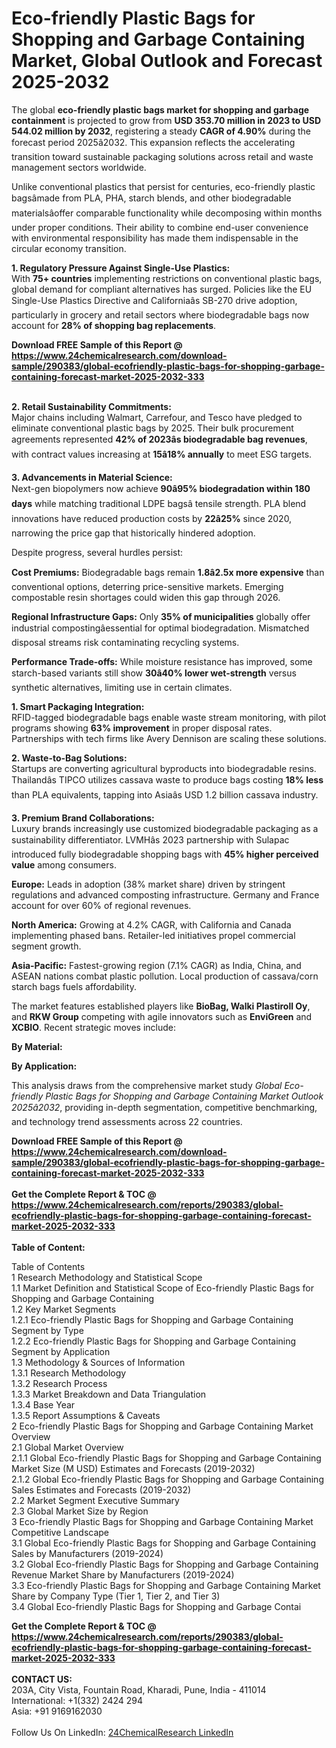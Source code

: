 <h1>Eco-friendly Plastic Bags for Shopping and Garbage Containing Market, Global Outlook and Forecast 2025-2032</h1><p>The global <strong>eco-friendly plastic bags market for shopping and garbage containment</strong> is projected to grow from <strong>USD 353.70 million in 2023 to USD 544.02 million by 2032</strong>, registering a steady <strong>CAGR of 4.90%</strong> during the forecast period 2025â2032. This expansion reflects the accelerating transition toward sustainable packaging solutions across retail and waste management sectors worldwide.</p><p>Unlike conventional plastics that persist for centuries, eco-friendly plastic bagsâmade from PLA, PHA, starch blends, and other biodegradable materialsâoffer comparable functionality while decomposing within months under proper conditions. Their ability to combine end-user convenience with environmental responsibility has made them indispensable in the circular economy transition.</p><p><strong>1. Regulatory Pressure Against Single-Use Plastics:</strong><br>
With <strong>75+ countries</strong> implementing restrictions on conventional plastic bags, global demand for compliant alternatives has surged. Policies like the EU Single-Use Plastics Directive and Californiaâs SB-270 drive adoption, particularly in grocery and retail sectors where biodegradable bags now account for <strong>28% of shopping bag replacements</strong>.</p><div><b>Download FREE Sample of this Report @ 
            <a href="https://www.24chemicalresearch.com/download-sample/290383/global-ecofriendly-plastic-bags-for-shopping-garbage-containing-forecast-market-2025-2032-333">
            https://www.24chemicalresearch.com/download-sample/290383/global-ecofriendly-plastic-bags-for-shopping-garbage-containing-forecast-market-2025-2032-333</a></b></div><br><p><strong>2. Retail Sustainability Commitments:</strong><br>
Major chains including Walmart, Carrefour, and Tesco have pledged to eliminate conventional plastic bags by 2025. Their bulk procurement agreements represented <strong>42% of 2023âs biodegradable bag revenues</strong>, with contract values increasing at <strong>15â18% annually</strong> to meet ESG targets.</p><p><strong>3. Advancements in Material Science:</strong><br>
Next-gen biopolymers now achieve <strong>90â95% biodegradation within 180 days</strong> while matching traditional LDPE bagsâ tensile strength. PLA blend innovations have reduced production costs by <strong>22â25%</strong> since 2020, narrowing the price gap that historically hindered adoption.</p><p>Despite progress, several hurdles persist:</p><p><strong>Cost Premiums:</strong> Biodegradable bags remain <strong>1.8â2.5x more expensive</strong> than conventional options, deterring price-sensitive markets. Emerging compostable resin shortages could widen this gap through 2026.</p><p><strong>Regional Infrastructure Gaps:</strong> Only <strong>35% of municipalities</strong> globally offer industrial compostingâessential for optimal biodegradation. Mismatched disposal streams risk contaminating recycling systems.</p><p><strong>Performance Trade-offs:</strong> While moisture resistance has improved, some starch-based variants still show <strong>30â40% lower wet-strength</strong> versus synthetic alternatives, limiting use in certain climates.</p><p><strong>1. Smart Packaging Integration:</strong><br>
RFID-tagged biodegradable bags enable waste stream monitoring, with pilot programs showing <strong>63% improvement</strong> in proper disposal rates. Partnerships with tech firms like Avery Dennison are scaling these solutions.</p><p><strong>2. Waste-to-Bag Solutions:</strong><br>
Startups are converting agricultural byproducts into biodegradable resins. Thailandâs TIPCO utilizes cassava waste to produce bags costing <strong>18% less</strong> than PLA equivalents, tapping into Asiaâs USD 1.2 billion cassava industry.</p><p><strong>3. Premium Brand Collaborations:</strong><br>
Luxury brands increasingly use customized biodegradable packaging as a sustainability differentiator. LVMHâs 2023 partnership with Sulapac introduced fully biodegradable shopping bags with <strong>45% higher perceived value</strong> among consumers.</p><p><strong>Europe:</strong> Leads in adoption (38% market share) driven by stringent regulations and advanced composting infrastructure. Germany and France account for over 60% of regional revenues.</p><p><strong>North America:</strong> Growing at 4.2% CAGR, with California and Canada implementing phased bans. Retailer-led initiatives propel commercial segment growth.</p><p><strong>Asia-Pacific:</strong> Fastest-growing region (7.1% CAGR) as India, China, and ASEAN nations combat plastic pollution. Local production of cassava/corn starch bags fuels affordability.</p><p>The market features established players like <strong>BioBag, Walki Plastiroll Oy</strong>, and <strong>RKW Group</strong> competing with agile innovators such as <strong>EnviGreen</strong> and <strong>XCBIO</strong>. Recent strategic moves include:</p><p><strong>By Material:</strong></p><p><strong>By Application:</strong></p><p>This analysis draws from the comprehensive market study <em>Global Eco-friendly Plastic Bags for Shopping and Garbage Containing Market Outlook 2025â2032</em>, providing in-depth segmentation, competitive benchmarking, and technology trend assessments across 22 countries.</p><div><b>Download FREE Sample of this Report @ 
            <a href="https://www.24chemicalresearch.com/download-sample/290383/global-ecofriendly-plastic-bags-for-shopping-garbage-containing-forecast-market-2025-2032-333">
            https://www.24chemicalresearch.com/download-sample/290383/global-ecofriendly-plastic-bags-for-shopping-garbage-containing-forecast-market-2025-2032-333</a></b></div><br><div><b>Get the Complete Report & TOC @ 
            <a href="https://www.24chemicalresearch.com/reports/290383/global-ecofriendly-plastic-bags-for-shopping-garbage-containing-forecast-market-2025-2032-333">
            https://www.24chemicalresearch.com/reports/290383/global-ecofriendly-plastic-bags-for-shopping-garbage-containing-forecast-market-2025-2032-333</a></b></div><br>
            <b>Table of Content:</b><p>Table of Contents<br />
1 Research Methodology and Statistical Scope<br />
1.1 Market Definition and Statistical Scope of Eco-friendly Plastic Bags for Shopping and Garbage Containing<br />
1.2 Key Market Segments<br />
1.2.1 Eco-friendly Plastic Bags for Shopping and Garbage Containing Segment by Type<br />
1.2.2 Eco-friendly Plastic Bags for Shopping and Garbage Containing Segment by Application<br />
1.3 Methodology & Sources of Information<br />
1.3.1 Research Methodology<br />
1.3.2 Research Process<br />
1.3.3 Market Breakdown and Data Triangulation<br />
1.3.4 Base Year<br />
1.3.5 Report Assumptions & Caveats<br />
2 Eco-friendly Plastic Bags for Shopping and Garbage Containing Market Overview<br />
2.1 Global Market Overview<br />
2.1.1 Global Eco-friendly Plastic Bags for Shopping and Garbage Containing Market Size (M USD) Estimates and Forecasts (2019-2032)<br />
2.1.2 Global Eco-friendly Plastic Bags for Shopping and Garbage Containing Sales Estimates and Forecasts (2019-2032)<br />
2.2 Market Segment Executive Summary<br />
2.3 Global Market Size by Region<br />
3 Eco-friendly Plastic Bags for Shopping and Garbage Containing Market Competitive Landscape<br />
3.1 Global Eco-friendly Plastic Bags for Shopping and Garbage Containing Sales by Manufacturers (2019-2024)<br />
3.2 Global Eco-friendly Plastic Bags for Shopping and Garbage Containing Revenue Market Share by Manufacturers (2019-2024)<br />
3.3 Eco-friendly Plastic Bags for Shopping and Garbage Containing Market Share by Company Type (Tier 1, Tier 2, and Tier 3)<br />
3.4 Global Eco-friendly Plastic Bags for Shopping and Garbage Contai</p><div><b>Get the Complete Report & TOC @ 
            <a href="https://www.24chemicalresearch.com/reports/290383/global-ecofriendly-plastic-bags-for-shopping-garbage-containing-forecast-market-2025-2032-333">
            https://www.24chemicalresearch.com/reports/290383/global-ecofriendly-plastic-bags-for-shopping-garbage-containing-forecast-market-2025-2032-333</a></b></div><br><b>CONTACT US:</b><br>
            203A, City Vista, Fountain Road, Kharadi, Pune, India - 411014<br>
            International: +1(332) 2424 294<br>
            Asia: +91 9169162030 <br><br>
            Follow Us On LinkedIn: <a href="https://www.linkedin.com/company/24chemicalresearch/">24ChemicalResearch LinkedIn</a>